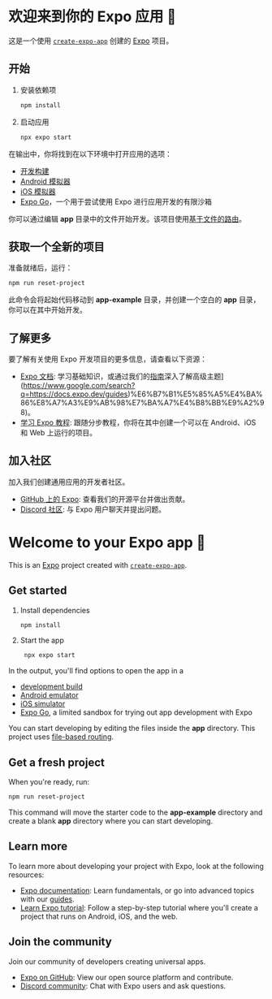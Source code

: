 # 欢迎来到你的 Expo 应用 👋

这是一个使用 [`create-expo-app`]([https://www.npmjs.com/package/create-expo-app](https://www.npmjs.com/package/create-expo-app)) 创建的 [Expo](https://expo.dev) 项目。

## 开始

1. 安装依赖项

   ```bash
   npm install
   ```

2. 启动应用

   ```bash
   npx expo start
   ```

在输出中，你将找到在以下环境中打开应用的选项：

- [开发构建](https://docs.expo.dev/develop/development-builds/introduction/)
- [Android 模拟器](https://docs.expo.dev/workflow/android-studio-emulator/)
- [iOS 模拟器](https://docs.expo.dev/workflow/ios-simulator/)
- [Expo Go](https://expo.dev/go)，一个用于尝试使用 Expo 进行应用开发的有限沙箱

你可以通过编辑 **app** 目录中的文件开始开发。该项目使用[基于文件的路由](https://docs.expo.dev/router/introduction)。

## 获取一个全新的项目

准备就绪后，运行：

```bash
npm run reset-project
```

此命令会将起始代码移动到 **app-example** 目录，并创建一个空白的 **app** 目录，你可以在其中开始开发。

## 了解更多

要了解有关使用 Expo 开发项目的更多信息，请查看以下资源：

- [Expo 文档](https://docs.expo.dev/): 学习基础知识，或通过我们的[指南]([https://docs.expo.dev/guides)深入了解高级主题](https://www.google.com/search?q=https://docs.expo.dev/guides)%E6%B7%B1%E5%85%A5%E4%BA%86%E8%A7%A3%E9%AB%98%E7%BA%A7%E4%B8%BB%E9%A2%98)。
- [学习 Expo 教程](https://docs.expo.dev/tutorial/introduction/): 跟随分步教程，你将在其中创建一个可以在 Android、iOS 和 Web 上运行的项目。

## 加入社区

加入我们创建通用应用的开发者社区。

- [GitHub 上的 Expo](https://github.com/expo/expo): 查看我们的开源平台并做出贡献。
- [Discord 社区](https://chat.expo.dev): 与 Expo 用户聊天并提出问题。






# Welcome to your Expo app 👋

This is an [Expo](https://expo.dev) project created with [`create-expo-app`](https://www.npmjs.com/package/create-expo-app).

## Get started

1. Install dependencies

   ```bash
   npm install
   ```

2. Start the app

   ```bash
    npx expo start
   ```

In the output, you'll find options to open the app in a

- [development build](https://docs.expo.dev/develop/development-builds/introduction/)
- [Android emulator](https://docs.expo.dev/workflow/android-studio-emulator/)
- [iOS simulator](https://docs.expo.dev/workflow/ios-simulator/)
- [Expo Go](https://expo.dev/go), a limited sandbox for trying out app development with Expo

You can start developing by editing the files inside the **app** directory. This project uses [file-based routing](https://docs.expo.dev/router/introduction).

## Get a fresh project

When you're ready, run:

```bash
npm run reset-project
```

This command will move the starter code to the **app-example** directory and create a blank **app** directory where you can start developing.

## Learn more

To learn more about developing your project with Expo, look at the following resources:

- [Expo documentation](https://docs.expo.dev/): Learn fundamentals, or go into advanced topics with our [guides](https://docs.expo.dev/guides).
- [Learn Expo tutorial](https://docs.expo.dev/tutorial/introduction/): Follow a step-by-step tutorial where you'll create a project that runs on Android, iOS, and the web.

## Join the community

Join our community of developers creating universal apps.

- [Expo on GitHub](https://github.com/expo/expo): View our open source platform and contribute.
- [Discord community](https://chat.expo.dev): Chat with Expo users and ask questions.
